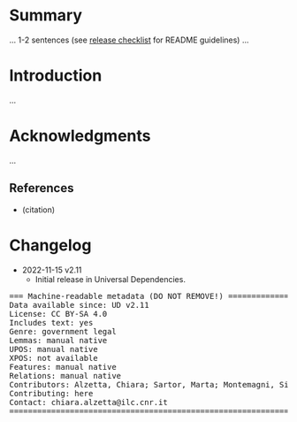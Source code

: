 # Summary

... 1-2 sentences (see [release checklist](http://universaldependencies.org/release_checklist.html#the-readme-file) for README guidelines) ...


# Introduction

...


# Acknowledgments

...

## References

* (citation)


# Changelog

* 2022-11-15 v2.11
  * Initial release in Universal Dependencies.


<pre>
=== Machine-readable metadata (DO NOT REMOVE!) ================================
Data available since: UD v2.11
License: CC BY-SA 4.0
Includes text: yes
Genre: government legal
Lemmas: manual native
UPOS: manual native
XPOS: not available
Features: manual native
Relations: manual native
Contributors: Alzetta, Chiara; Sartor, Marta; Montemagni, Simonetta; Venturi, Giulia
Contributing: here
Contact: chiara.alzetta@ilc.cnr.it
===============================================================================
</pre>
